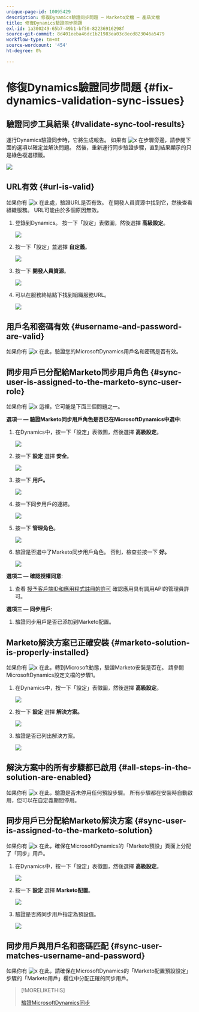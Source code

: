 ```yaml
---
unique-page-id: 10095429
description: 修復Dynamics驗證同步問題 — Marketo文檔 — 產品文檔
title: 修復Dynamics驗證同步問題
exl-id: 1a300249-65b7-49b1-bf50-82236916298f
source-git-commit: 8d401eeba46dc1b21983ea03c8ecd823046a5479
workflow-type: tm+mt
source-wordcount: '454'
ht-degree: 0%

---
```


# 修復Dynamics驗證同步問題 {#fix-dynamics-validation-sync-issues}

## 驗證同步工具結果 {#validate-sync-tool-results}

運行Dynamics驗證同步時，它將生成報告。 如果有 ![x](assets/delete.png) 在步驟旁邊，請參閱下面的選項以確定並解決問題。 然後，重新運行同步驗證步驟，直到結果顯示的只是綠色複選標籤。

![](assets/image2015-9-22-15-3a58-3a12.png)

## URL有效 {#url-is-valid}

如果你有 ![x](assets/delete.png) 在此處，驗證URL是否有效。 在開發人員資源中找到它，然後查看組織服務。 URL可能由於多個原因無效。

1. 登錄到Dynamics。 按一下「設定」表徵圖，然後選擇 **高級設定**。

   ![](assets/one.png)

1. 按一下「設定」並選擇 **自定義**。

   ![](assets/two.png)

1. 按一下 **開發人員資源**。

   ![](assets/three.png)

1. 可以在服務終結點下找到組織服務URL。

   ![](assets/four.png)

## 用戶名和密碼有效 {#username-and-password-are-valid}

如果你有 ![x](assets/delete.png) 在此，驗證您的MicrosoftDynamics用戶名和密碼是否有效。

## 同步用戶已分配給Marketo同步用戶角色 {#sync-user-is-assigned-to-the-marketo-sync-user-role}

如果你有 ![x](assets/delete.png) 這裡，它可能是下面三個問題之一。

**選項一 — 驗證Marketo同步用戶角色是否已在MicrosoftDynamics中選中**:

1. 在Dynamics中，按一下「設定」表徵圖，然後選擇 **高級設定**。

   ![](assets/one.png)

1. 按一下 **設定** 選擇 **安全**。

   ![](assets/six.png)

1. 按一下 **用戶。**

   ![](assets/image2015-9-24-9-3a47-3a25.png)

1. 按一下同步用戶的連結。

   ![](assets/seven.png)

1. 按一下 **管理角色**。

   ![](assets/eight.png)

1. 驗證是否選中了Marketo同步用戶角色。 否則，檢查並按一下 **好。**

   ![](assets/image2015-9-24-9-3a59-3a21.png)

**選項二 — 確認授權同意**:

1. 查看 [授予客戶端ID和應用程式註冊的許可](/help/marketo/product-docs/crm-sync/microsoft-dynamics-sync/sync-setup/grant-consent-for-client-id-and-app-registration.md) 確認應用具有調用API的管理員許可。

**選項三 — 同步用戶**:

1. 驗證同步用戶是否已添加到Marketo配置。

## Marketo解決方案已正確安裝 {#marketo-solution-is-properly-installed}

如果你有 ![x](assets/delete.png) 在此，轉到Microsoft動態，驗證Marketo安裝是否在。 請參閱MicrosoftDynamics設定文檔的步驟1。

1. 在Dynamics中，按一下「設定」表徵圖，然後選擇 **高級設定**。

   ![](assets/one.png)

1. 按一下 **設定** 選擇 **解決方案。**

   ![](assets/eleven.png)

1. 驗證是否已列出解決方案。

   ![](assets/twelve.png)

## 解決方案中的所有步驟都已啟用 {#all-steps-in-the-solution-are-enabled}

如果你有 ![x](assets/delete.png) 在此，驗證是否未停用任何預設步驟。 所有步驟都在安裝時自動啟用，但可以在自定義期間停用。

## 同步用戶已分配給Marketo解決方案 {#sync-user-is-assigned-to-the-marketo-solution}

如果你有 ![x](assets/delete.png) 在此，確保在MicrosoftDynamics的「Marketo預設」頁面上分配了「同步」用戶。

1. 在Dynamics中，按一下「設定」表徵圖，然後選擇 **高級設定**。

   ![](assets/one.png)

1. 按一下 **設定** 選擇 **Marketo配置**。

   ![](assets/thirteen.png)

1. 驗證是否將同步用戶指定為預設值。

   ![](assets/fourteen.png)

## 同步用戶與用戶名和密碼匹配 {#sync-user-matches-username-and-password}

如果你有 ![x](assets/delete.png) 在此，請確保在MicrosoftDynamics的「Marketo配置預設設定」步驟的「Marketo用戶」欄位中分配正確的同步用戶。

>[!MORELIKETHIS]
>
>[驗證MicrosoftDynamics同步](/help/marketo/product-docs/crm-sync/microsoft-dynamics-sync/sync-setup/validate-microsoft-dynamics-sync.md)
